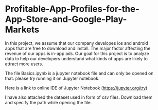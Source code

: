 # Profitable-App-Profiles-for-the-App-Store-and-Google-Play-Markets
In this project, we assume that our company developes ios and android apps that are free to download and install. The major factor affecting the revenue of our apps is in-app ads.  Our goal for this project is to analyze data to help our developers understand what kinds of apps are likely to attract more users.


The file Basics.ipynb is a jupyter notebook file and can only be opened on that. please try running it on Jupyter notebook.

Here is a link to online IDE of Jupyter Notebook (https://jupyter.org/try)

I have also attached the dataset used in form of csv files. Download them and specify the path while opening the file.
